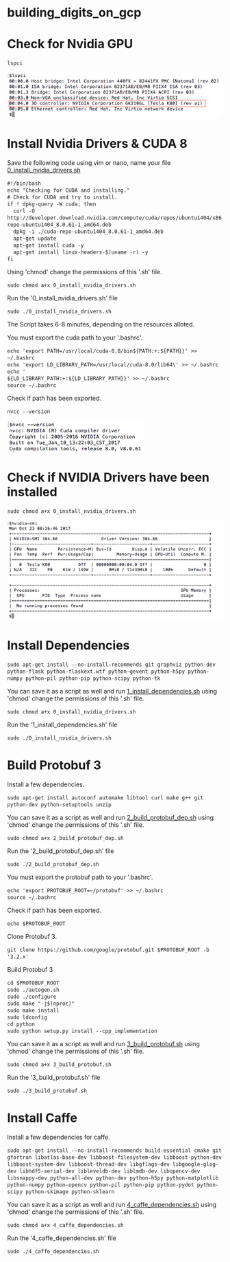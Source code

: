 # building_digits_on_gcp


# Check for Nvidia GPU

```
lspci
```

<kbd>
  <img src="/d_0_check _for_gpu.png">
</kbd>

# Install Nvidia Drivers & CUDA 8

Save the following code using vim or nano, name your file [0_install_nvidia_drivers.sh](https://github.com/s3p02/building_digits_on_gcp/blob/master/0_install_nvidia_drivers.sh)

```
#!/bin/bash
echo "Checking for CUDA and installing."
# Check for CUDA and try to install.
if ! dpkg-query -W cuda; then
  curl -O http://developer.download.nvidia.com/compute/cuda/repos/ubuntu1404/x86_64/cuda-repo-ubuntu1404_8.0.61-1_amd64.deb
  dpkg -i ./cuda-repo-ubuntu1404_8.0.61-1_amd64.deb
  apt-get update
  apt-get install cuda -y
  apt-get install linux-headers-$(uname -r) -y
fi
```

Using 'chmod' change the permissions of this '.sh' file.

```
sudo chmod a+x 0_install_nvidia_drivers.sh
```
Run the '0_install_nvidia_drivers.sh' file

```
sudo ./0_install_nvidia_drivers.sh 
```
The Script takes 6-8 minutes, depending on the resources alloted.

You must export the cuda path to your '.bashrc'.

```
echo 'export PATH=/usr/local/cuda-8.0/bin${PATH:+:${PATH}}' >> ~/.bashrc
echo 'export LD_LIBRARY_PATH=/usr/local/cuda-8.0/lib64\' >> ~/.bashrc
echo '                         ${LD_LIBRARY_PATH:+:${LD_LIBRARY_PATH}}' >> ~/.bashrc
source ~/.bashrc
```
Check if path has been exported.

```
nvcc --version 
```

<kbd>
  <img src="/d_2_check_cuda_path.png">
</kbd>

# Check if NVIDIA Drivers have been installed

```
sudo chmod a+x 0_install_nvidia_drivers.sh
```

<kbd>
  <img src="/d_1_check_if_nvidia_driver_installed.png">
</kbd>

# Install Dependencies

```
sudo apt-get install --no-install-recommends git graphviz python-dev python-flask python-flaskext.wtf python-gevent python-h5py python-numpy python-pil python-pip python-scipy python-tk
```
You can save it as a script as well and run [1_install_dependencies.sh](https://github.com/s3p02/building_digits_on_gcp/blob/master/1_install_dependencies.sh) using 'chmod' change the permissions of this '.sh' file.

```
sudo chmod a+x 0_install_nvidia_drivers.sh
```
Run the '1_install_dependencies.sh' file

```
sudo ./0_install_nvidia_drivers.sh 
```

# Build Protobuf 3

Install a few dependencies.


```
sudo apt-get install autoconf automake libtool curl make g++ git python-dev python-setuptools unzip
```

You can save it as a script as well and run [2_build_protobuf_dep.sh](https://github.com/s3p02/building_digits_on_gcp/blob/master/2_build_protobuf_dep.sh) using 'chmod' change the permissions of this '.sh' file.

```
sudo chmod a+x 2_build_protobuf_dep.sh
```
Run the '2_build_protobuf_dep.sh' file

```
sudo ./2_build_protobuf_dep.sh 
```

You must export the protobuf path to your '.bashrc'.

```
echo 'export PROTOBUF_ROOT=~/protobuf' >> ~/.bashrc
source ~/.bashrc
```
Check if path has been exported.

```
echo $PROTOBUF_ROOT
```
Clone Protobuf 3.

```
git clone https://github.com/google/protobuf.git $PROTOBUF_ROOT -b '3.2.x'
```

Build Protobuf 3

```
cd $PROTOBUF_ROOT
sudo ./autogen.sh
sudo ./configure
sudo make "-j$(nproc)"
sudo make install
sudo ldconfig
cd python
sudo python setup.py install --cpp_implementation
```

You can save it as a script as well and run [3_build_protobuf.sh](https://github.com/s3p02/building_digits_on_gcp/blob/master/3_build_protobuf.sh) using 'chmod' change the permissions of this '.sh' file.

```
sudo chmod a+x 3_build_protobuf.sh
```
Run the '3_build_protobuf.sh' file

```
sudo ./3_build_protobuf.sh 
```


# Install Caffe

Install a few dependencies for caffe.

```
sudo apt-get install --no-install-recommends build-essential cmake git gfortran libatlas-base-dev libboost-filesystem-dev libboost-python-dev libboost-system-dev libboost-thread-dev libgflags-dev libgoogle-glog-dev libhdf5-serial-dev libleveldb-dev liblmdb-dev libopencv-dev libsnappy-dev python-all-dev python-dev python-h5py python-matplotlib python-numpy python-opencv python-pil python-pip python-pydot python-scipy python-skimage python-sklearn
```

You can save it as a script as well and run [4_caffe_dependencies.sh](https://github.com/s3p02/building_digits_on_gcp/blob/master/4_caffe_dependencies.sh) using 'chmod' change the permissions of this '.sh' file.

```
sudo chmod a+x 4_caffe_dependencies.sh
```
Run the '4_caffe_dependencies.sh' file

```
sudo ./4_caffe_dependencies.sh 
```

